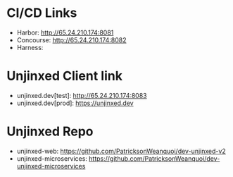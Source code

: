 # CI/CD Links
- Harbor: http://65.24.210.174:8081
- Concourse: http://65.24.210.174:8082
- Harness:

# Unjinxed Client link
- unjinxed.dev[test]: http://65.24.210.174:8083
- unjinxed.dev[prod]: https://unjinxed.dev

# Unjinxed Repo
- unjinxed-web: https://github.com/PatricksonWeanquoi/dev-unjinxed-v2
- unjinxed-microservices: https://github.com/PatricksonWeanquoi/dev-unjinxed-microservices
